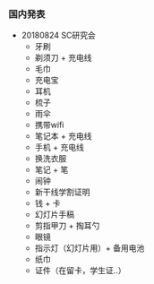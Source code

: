 ### 国内発表
- 20180824 SC研究会
  - 牙刷
  - 剃须刀 + 充电线
  - 毛巾
  - 充电宝
  - 耳机
  - 梳子
  - 雨伞
  - 携带wifi
  - 笔记本 + 充电线
  - 手机 + 充电线
  - 换洗衣服
  - 笔记 + 笔
  - 闹钟
  - 新干线学割证明
  - 钱 + 卡
  - 幻灯片手稿
  - 剪指甲刀 + 掏耳勺
  - 眼镜
  - 指示灯（幻灯片用）+ 备用电池
  - 纸巾
  - 证件（在留卡，学生证..）
